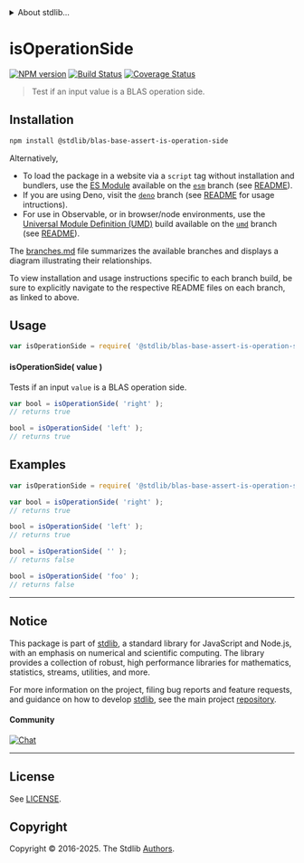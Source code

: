<!--

@license Apache-2.0

Copyright (c) 2024 The Stdlib Authors.

Licensed under the Apache License, Version 2.0 (the "License");
you may not use this file except in compliance with the License.
You may obtain a copy of the License at

   http://www.apache.org/licenses/LICENSE-2.0

Unless required by applicable law or agreed to in writing, software
distributed under the License is distributed on an "AS IS" BASIS,
WITHOUT WARRANTIES OR CONDITIONS OF ANY KIND, either express or implied.
See the License for the specific language governing permissions and
limitations under the License.

-->


<details>
  <summary>
    About stdlib...
  </summary>
  <p>We believe in a future in which the web is a preferred environment for numerical computation. To help realize this future, we've built stdlib. stdlib is a standard library, with an emphasis on numerical and scientific computation, written in JavaScript (and C) for execution in browsers and in Node.js.</p>
  <p>The library is fully decomposable, being architected in such a way that you can swap out and mix and match APIs and functionality to cater to your exact preferences and use cases.</p>
  <p>When you use stdlib, you can be absolutely certain that you are using the most thorough, rigorous, well-written, studied, documented, tested, measured, and high-quality code out there.</p>
  <p>To join us in bringing numerical computing to the web, get started by checking us out on <a href="https://github.com/stdlib-js/stdlib">GitHub</a>, and please consider <a href="https://opencollective.com/stdlib">financially supporting stdlib</a>. We greatly appreciate your continued support!</p>
</details>

# isOperationSide

[![NPM version][npm-image]][npm-url] [![Build Status][test-image]][test-url] [![Coverage Status][coverage-image]][coverage-url] <!-- [![dependencies][dependencies-image]][dependencies-url] -->

> Test if an input value is a BLAS operation side.

<!-- Section to include introductory text. Make sure to keep an empty line after the intro `section` element and another before the `/section` close. -->

<section class="intro">

</section>

<!-- /.intro -->

<!-- Package usage documentation. -->

<section class="installation">

## Installation

```bash
npm install @stdlib/blas-base-assert-is-operation-side
```

Alternatively,

-   To load the package in a website via a `script` tag without installation and bundlers, use the [ES Module][es-module] available on the [`esm`][esm-url] branch (see [README][esm-readme]).
-   If you are using Deno, visit the [`deno`][deno-url] branch (see [README][deno-readme] for usage intructions).
-   For use in Observable, or in browser/node environments, use the [Universal Module Definition (UMD)][umd] build available on the [`umd`][umd-url] branch (see [README][umd-readme]).

The [branches.md][branches-url] file summarizes the available branches and displays a diagram illustrating their relationships.

To view installation and usage instructions specific to each branch build, be sure to explicitly navigate to the respective README files on each branch, as linked to above.

</section>

<section class="usage">

## Usage

```javascript
var isOperationSide = require( '@stdlib/blas-base-assert-is-operation-side' );
```

#### isOperationSide( value )

Tests if an input `value` is a BLAS operation side.

```javascript
var bool = isOperationSide( 'right' );
// returns true

bool = isOperationSide( 'left' );
// returns true
```

</section>

<!-- /.usage -->

<!-- Package usage notes. Make sure to keep an empty line after the `section` element and another before the `/section` close. -->

<section class="notes">

</section>

<!-- /.notes -->

<!-- Package usage examples. -->

<section class="examples">

## Examples

<!-- eslint no-undef: "error" -->

```javascript
var isOperationSide = require( '@stdlib/blas-base-assert-is-operation-side' );

var bool = isOperationSide( 'right' );
// returns true

bool = isOperationSide( 'left' );
// returns true

bool = isOperationSide( '' );
// returns false

bool = isOperationSide( 'foo' );
// returns false
```

</section>

<!-- /.examples -->

<!-- Section to include cited references. If references are included, add a horizontal rule *before* the section. Make sure to keep an empty line after the `section` element and another before the `/section` close. -->

<section class="references">

</section>

<!-- /.references -->

<!-- Section for related `stdlib` packages. Do not manually edit this section, as it is automatically populated. -->

<section class="related">

</section>

<!-- /.related -->

<!-- Section for all links. Make sure to keep an empty line after the `section` element and another before the `/section` close. -->


<section class="main-repo" >

* * *

## Notice

This package is part of [stdlib][stdlib], a standard library for JavaScript and Node.js, with an emphasis on numerical and scientific computing. The library provides a collection of robust, high performance libraries for mathematics, statistics, streams, utilities, and more.

For more information on the project, filing bug reports and feature requests, and guidance on how to develop [stdlib][stdlib], see the main project [repository][stdlib].

#### Community

[![Chat][chat-image]][chat-url]

---

## License

See [LICENSE][stdlib-license].


## Copyright

Copyright &copy; 2016-2025. The Stdlib [Authors][stdlib-authors].

</section>

<!-- /.stdlib -->

<!-- Section for all links. Make sure to keep an empty line after the `section` element and another before the `/section` close. -->

<section class="links">

[npm-image]: http://img.shields.io/npm/v/@stdlib/blas-base-assert-is-operation-side.svg
[npm-url]: https://npmjs.org/package/@stdlib/blas-base-assert-is-operation-side

[test-image]: https://github.com/stdlib-js/blas-base-assert-is-operation-side/actions/workflows/test.yml/badge.svg?branch=main
[test-url]: https://github.com/stdlib-js/blas-base-assert-is-operation-side/actions/workflows/test.yml?query=branch:main

[coverage-image]: https://img.shields.io/codecov/c/github/stdlib-js/blas-base-assert-is-operation-side/main.svg
[coverage-url]: https://codecov.io/github/stdlib-js/blas-base-assert-is-operation-side?branch=main

<!--

[dependencies-image]: https://img.shields.io/david/stdlib-js/blas-base-assert-is-operation-side.svg
[dependencies-url]: https://david-dm.org/stdlib-js/blas-base-assert-is-operation-side/main

-->

[chat-image]: https://img.shields.io/gitter/room/stdlib-js/stdlib.svg
[chat-url]: https://app.gitter.im/#/room/#stdlib-js_stdlib:gitter.im

[stdlib]: https://github.com/stdlib-js/stdlib

[stdlib-authors]: https://github.com/stdlib-js/stdlib/graphs/contributors

[umd]: https://github.com/umdjs/umd
[es-module]: https://developer.mozilla.org/en-US/docs/Web/JavaScript/Guide/Modules

[deno-url]: https://github.com/stdlib-js/blas-base-assert-is-operation-side/tree/deno
[deno-readme]: https://github.com/stdlib-js/blas-base-assert-is-operation-side/blob/deno/README.md
[umd-url]: https://github.com/stdlib-js/blas-base-assert-is-operation-side/tree/umd
[umd-readme]: https://github.com/stdlib-js/blas-base-assert-is-operation-side/blob/umd/README.md
[esm-url]: https://github.com/stdlib-js/blas-base-assert-is-operation-side/tree/esm
[esm-readme]: https://github.com/stdlib-js/blas-base-assert-is-operation-side/blob/esm/README.md
[branches-url]: https://github.com/stdlib-js/blas-base-assert-is-operation-side/blob/main/branches.md

[stdlib-license]: https://raw.githubusercontent.com/stdlib-js/blas-base-assert-is-operation-side/main/LICENSE

</section>

<!-- /.links -->
